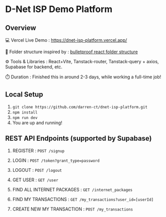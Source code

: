 # D-Net ISP Demo Platform 

<h2>Overview</h2>

💻 Vercel Live Demo : <a href="https://dnet-isp-platform.vercel.app/">https://dnet-isp-platform.vercel.app/</a>

📁 Folder structure inspired by : <a href="https://github.com/alan2207/bulletproof-react/blob/master/docs/project-structure.md"> bulletproof react folder structure </a>

⚙️ Tools & Libraries : React+Vite, Tanstack-router, Tanstack-query + axios, Supabase for backend, etc.

⏱️ Duration : Finished this in around 2-3 days, while working a full-time job!

<h2>Local Setup</h2>

1. ```git clone https://github.com/darren-ct/dnet-isp-platform.git```
2. ```npm install```
3. ```npm run dev```
4. You are up and running!

<h2>REST API Endpoints (supported by Supabase)</h2>

1. REGISTER : ```POST /signup```
2. LOGIN : ```POST /token?grant_type=password```
3. LOGOUT : ```POST /logout```
4. GET USER : ```GET /user```

5. FIND ALL INTERNET PACKAGES : ```GET /internet_packages```

6. FIND MY TRANSACTIONS : ```GET /my_transactions?user_id=[userId]```
7. CREATE NEW MY TRANSACTION : ```POST /my_transactions```
